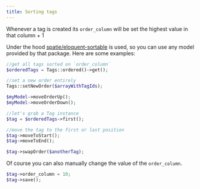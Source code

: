 ```yaml
---
title: Sorting tags
---
```


Whenever a tag is created its `order_column` will be set the highest value in that column + 1

Under the hood [spatie/eloquent-sortable](https://github.com/spatie/eloquent-sortable) is used, so you can use any model provided by that package. Here are some examples:

```php
//get all tags sorted on `order_column`
$orderedTags = Tags::ordered()->get(); 

//set a new order entirely
Tags::setNewOrder($arrayWithTagIds);

$myModel->moveOrderUp();
$myModel->moveOrderDown();

//let's grab a Tag instance
$tag = $orderedTags->first();

//move the tag to the first or last position
$tag->moveToStart();
$tag->moveToEnd();

$tag->swapOrder($anotherTag);
```

Of course you can also manually change the value of the `order_column`.

```php
$tag->order_column = 10;
$tag->save();
```
